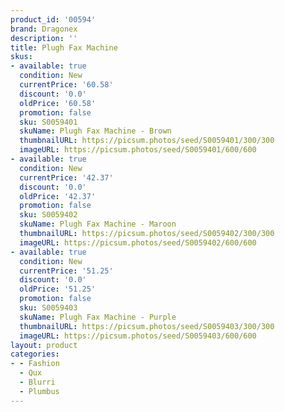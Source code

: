 ```yaml
---
product_id: '00594'
brand: Dragonex
description: ''
title: Plugh Fax Machine
skus:
- available: true
  condition: New
  currentPrice: '60.58'
  discount: '0.0'
  oldPrice: '60.58'
  promotion: false
  sku: S0059401
  skuName: Plugh Fax Machine - Brown
  thumbnailURL: https://picsum.photos/seed/S0059401/300/300
  imageURL: https://picsum.photos/seed/S0059401/600/600
- available: true
  condition: New
  currentPrice: '42.37'
  discount: '0.0'
  oldPrice: '42.37'
  promotion: false
  sku: S0059402
  skuName: Plugh Fax Machine - Maroon
  thumbnailURL: https://picsum.photos/seed/S0059402/300/300
  imageURL: https://picsum.photos/seed/S0059402/600/600
- available: true
  condition: New
  currentPrice: '51.25'
  discount: '0.0'
  oldPrice: '51.25'
  promotion: false
  sku: S0059403
  skuName: Plugh Fax Machine - Purple
  thumbnailURL: https://picsum.photos/seed/S0059403/300/300
  imageURL: https://picsum.photos/seed/S0059403/600/600
layout: product
categories:
- - Fashion
  - Qux
  - Blurri
  - Plumbus
---
```

